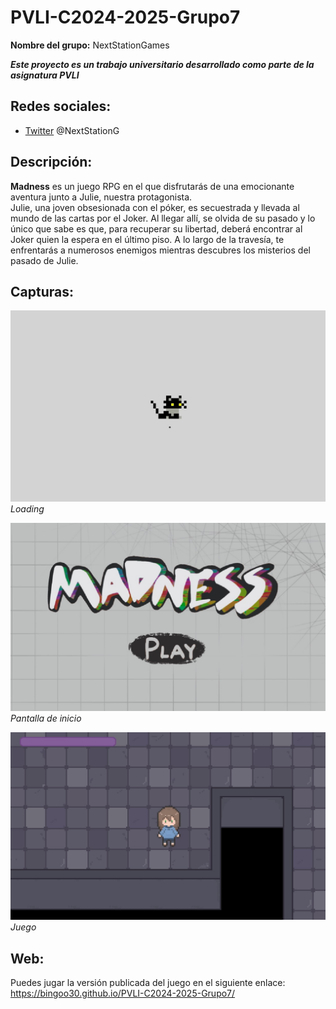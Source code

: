 # PVLI-C2024-2025-Grupo7
**Nombre del grupo:** NextStationGames  

***Este proyecto es un trabajo universitario desarrollado como parte de la asignatura PVLI***  

## Redes sociales:
- [Twitter](https://x.com/NextStationG) @NextStationG  

## Descripción:   
**Madness** es un juego RPG en el que disfrutarás de una emocionante aventura junto a Julie, nuestra protagonista.   
Julie, una joven obsesionada con el póker, es secuestrada y llevada al mundo de las cartas por el Joker.
Al llegar allí, se olvida de su pasado y lo único que sabe es que, para recuperar su libertad, deberá encontrar al Joker quien la espera en el último piso. A lo largo de la travesía, te enfrentarás a numerosos enemigos mientras descubres los misterios del pasado de Julie.   

## Capturas:  
![Captura 1](Juego/capturas/loading.jpg)
*Loading*

![Captura 2](Juego/capturas/PantallaInicio.jpg)
*Pantalla de inicio*

![Captura 3](Juego/capturas/juego1.jpg)
*Juego*

## Web: 
Puedes jugar la versión publicada del juego en el siguiente enlace:
https://bingoo30.github.io/PVLI-C2024-2025-Grupo7/  
